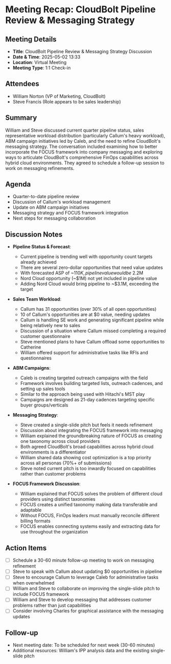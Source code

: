 # Meeting Recap: CloudBolt Pipeline Review & Messaging Strategy

## Meeting Details

- **Title**: CloudBolt Pipeline Review & Messaging Strategy Discussion
- **Date & Time**: 2025-05-02 13:33
- **Location**: Virtual Meeting
- **Meeting Type**: 1:1 Check-in

## Attendees

- William Norton (VP of Marketing, CloudBolt)
- Steve Francis (Role appears to be sales leadership)

## Summary

William and Steve discussed current quarter pipeline status, sales representative workload distribution (particularly Callum's heavy workload), ABM campaign initiatives led by Caleb, and the need to refine CloudBolt's messaging strategy. The conversation included examining how to better incorporate the FOCUS framework into company messaging and exploring ways to articulate CloudBolt's comprehensive FinOps capabilities across hybrid cloud environments. They agreed to schedule a follow-up session to work on messaging refinements.

## Agenda

- Quarter-to-date pipeline review
- Discussion of Callum's workload management
- Update on ABM campaign initiatives
- Messaging strategy and FOCUS framework integration
- Next steps for messaging collaboration

## Discussion Notes

- **Pipeline Status & Forecast**:
    
    - Current pipeline is trending well with opportunity count targets already achieved
    - There are several zero-dollar opportunities that need value updates
    - With forecasted ASP of ~$110K, pipeline value would be ~$2.2M
    - Nord Cloud opportunity (~$1M) not yet included in pipeline value
    - Adding Nord Cloud would bring pipeline to ~$3.1M, exceeding the target
- **Sales Team Workload**:
    
    - Callum has 31 opportunities (over 30% of all open opportunities)
    - 10 of Callum's opportunities are at $0 value, needing updates
    - Callum is handling SE work and generating significant pipeline while being relatively new to sales
    - Discussion of a situation where Callum missed completing a required customer questionnaire
    - Steve mentioned plans to have Callum offload some opportunities to Catherine
    - William offered support for administrative tasks like RFIs and questionnaires
- **ABM Campaigns**:
    
    - Caleb is creating targeted outreach campaigns with the field
    - Framework involves building targeted lists, outreach cadences, and setting up sales tools
    - Similar to the approach being used with Hitachi's MST play
    - Campaigns are designed as 21-day cadences targeting specific buyer groups/verticals
- **Messaging Strategy**:
    
    - Steve created a single-slide pitch but feels it needs refinement
    - Discussion about integrating the FOCUS framework into messaging
    - William explained the groundbreaking nature of FOCUS as creating one taxonomy across cloud providers
    - Both agreed CloudBolt's broad capabilities across hybrid cloud environments is a differentiator
    - William shared data showing cost optimization is a top priority across all personas (70%+ of submissions)
    - Steve noted current pitch is too inwardly focused on capabilities rather than customer problems
- **FOCUS Framework Discussion**:
    
    - William explained that FOCUS solves the problem of different cloud providers using distinct taxonomies
    - FOCUS creates a unified taxonomy making data transferable and adaptable
    - Without FOCUS, FinOps leaders must manually reconcile different billing formats
    - FOCUS enables connecting systems easily and extracting data for use throughout the organization

## Action Items

- [ ] Schedule a 30-60 minute follow-up meeting to work on messaging refinement
- [ ] Steve to speak with Callum about updating $0 opportunities in pipeline
- [ ] Steve to encourage Callum to leverage Caleb for administrative tasks when overwhelmed
- [ ] William and Steve to collaborate on improving the single-slide pitch to include FOCUS framework
- [ ] William and Steve to develop messaging that addresses customer problems rather than just capabilities
- [ ] Consider involving Charles for graphical assistance with the messaging updates

## Follow-up

- Next meeting date: To be scheduled for next week (30-60 minutes)
- Additional resources: William's IPP analysis data and the existing single-slide pitch